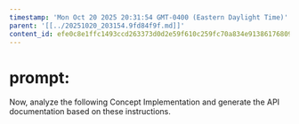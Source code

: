 ```yaml
---
timestamp: 'Mon Oct 20 2025 20:31:54 GMT-0400 (Eastern Daylight Time)'
parent: '[[../20251020_203154.9fd84f9f.md]]'
content_id: efe0c8e1ffc1493ccd263373d0d2e59f610c259fc70a834e9138617680946d63
---
```


# prompt:

Now, analyze the following Concept Implementation and generate the API documentation based on these instructions.
